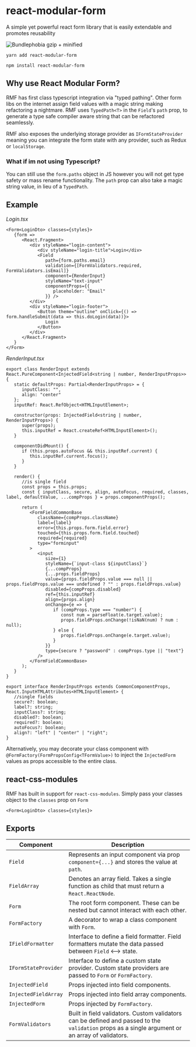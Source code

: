 # react-modular-form

A simple yet powerful react form library that is easily extendable and promotes reusability

![Bundlephobia gzip + minified](https://badgen.net/bundlephobia/minzip/react-modular-form)

`yarn add react-modular-form`

`npm install react-modular-form`


## Why use React Modular Form?
RMF has first class typescript integration via "typed pathing". Other form libs on the internet assign field values with a magic string making
refactoring a nightmare. RMF uses `TypedPath<T>` in the `Field`'s `path` prop, to generate a type safe compiler aware string that can be refactored seamlessly.

RMF also exposes the underlying storage provider as `IFormStateProvider` meaning you can integrate the form state with any provider, such as Redux or `localStorage`.

### What if im not using Typescript?
You can still use the `form.paths` object in JS however you will not get type safety or mass rename functionality. The `path` prop can also take a magic string value, in lieu of a `TypedPath`.

## Example

*Login.tsx*

```tsx
<Form<LoginDto> classes={styles}>
   {form =>
      <React.Fragment>
         <div styleName="login-content">
            <div styleName="login-title">Login</div>
            <Field
               path={form.paths.email}
               validation={[FormValidators.required, FormValidators.isEmail]}
               component={RenderInput}
               styleName="text-input"
               componentProps={{
                  placeholder: "Email"
               }} />
         </div>
         <div styleName="login-footer">
            <Button theme="outline" onClick={() => form.handleSubmit(data => this.doLogin(data))}>
               Login
            </Button>
         </div>
      </React.Fragment>
   }
</Form>
```

*RenderInput.tsx*

```tsx
export class RenderInput extends React.PureComponent<InjectedField<string | number, RenderInputProps>> {
   static defaultProps: Partial<RenderInputProps> = {
      inputClass: "",
      align: "center"
   };
   inputRef: React.RefObject<HTMLInputElement>;

   constructor(props: InjectedField<string | number, RenderInputProps>) {
      super(props);
      this.inputRef = React.createRef<HTMLInputElement>();
   }

   componentDidMount() {
      if (this.props.autoFocus && this.inputRef.current) {
         this.inputRef.current.focus();
      }
   }

   render() {
      //is single field
      const props = this.props;
      const { inputClass, secure, align, autoFocus, required, classes, label, defaultValue, ...compProps } = props.componentProps();

      return (
         <FormFieldCommonBase
            className={compProps.className}
            label={label}
            error={this.props.form.field.error}
            touched={this.props.form.field.touched}
            required={required}
            type="forminput"
         >
            <input
               size={1}
               styleName={`input-class ${inputClass}`}
               {...compProps}
               {...props.fieldProps}
               value={props.fieldProps.value === null || props.fieldProps.value === undefined ? "" : props.fieldProps.value}
               disabled={compProps.disabled}
               ref={this.inputRef}
               align={props.align}
               onChange={e => {
                  if (compProps.type === "number") {
                     const num = parseFloat(e.target.value);
                     props.fieldProps.onChange(!isNaN(num) ? num : null);
                  } else {
                     props.fieldProps.onChange(e.target.value);
                  }
               }}
               type={secure ? "password" : compProps.type || "text"}
            />
         </FormFieldCommonBase>
      );
   }
}

export interface RenderInputProps extends CommonComponentProps, React.InputHTMLAttributes<HTMLInputElement> {
   //single fields
   secure?: boolean;
   label?: string;
   inputClass?: string;
   disabled?: boolean;
   required?: boolean;
   autoFocus?: boolean;
   align?: "left" | "center" | "right";
}
```


Alternatively, you may decorate your class component with `@FormFactory(FormPropsConfig<TFormValue>)` to inject the `InjectedForm` values as props accessible to 
the entire class.

## react-css-modules

RMF has built in support for `react-css-modules`. Simply pass your classes object to the `classes` prop on `Form`
```tsx
<Form<LoginDto> classes={styles}>
```

## Exports

 Component | Description
 --- | ---
 `Field` | Represents an input component via prop `component={...}` and stores the value at `path`.
 `FieldArray` | Denotes an array field. Takes a single function as child that must return a `React.ReactNode`.
 `Form` | The root form component. These can be nested but cannot interact with each other.
 `FormFactory` | A decorator to wrap a class component with `Form`.
 `IFieldFormatter` | Interface to define a field formatter. Field formatters mutate the data passed between `Field` <--> state.
 `IFormStateProvider` | Interface to define a custom state provider. Custom state providers are passed to `Form` or `FormFactory`.
 `InjectedField`| Props injected into field components.
 `InjectedFieldArray` | Props injected into field array components.
 `InjectedForm` | Props injected by `FormFactory`.
 `FormValidators` | Built in field validators. Custom validators can be defined and passed to the `validation` props as a single argument or an array of validators.
